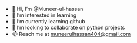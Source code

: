 - 👋 Hi, I’m @Muneer-ul-hassan
- 👀 I’m interested in learning
- 🌱 I’m currently learning github
- 💞️ I’m looking to collaborate on python projects
- 📫 Reach me at muneerulhassan404@gmail.com

<!---
Muneer-ul-hassan/Muneer-ul-hassan is a ✨ special ✨ repository because its `README.md` (this file) appears on your GitHub profile.
You can click the Preview link to take a look at your changes.
--->
